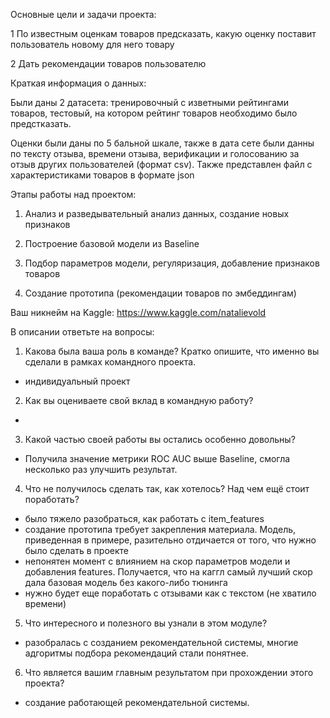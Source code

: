 Основные цели и задачи проекта:

1 По известным оценкам товаров предсказать, какую оценку поставит пользователь новому для него товару

2 Дать рекомендации товаров пользователю

Краткая информация о данных:

Были даны 2 датасета: 
тренировочный с изветными рейтингами товаров, 
тестовый, на котором рейтинг товаров необходимо было предстказать.

Оценки были даны по 5 бальной шкале, также в дата сете были данны по тексту отзыва, времени отзыва, верификации и голосованию за отзыв других пользователей (формат csv).
Также представлен файл с характеристиками товаров в формате json

Этапы работы над проектом:

1. Анализ и разведывательный анализ данных, создание новых признаков

2. Построение базовой модели из Baseline

3. Подбор параметров модели, регуляризация, добавление признаков товаров

4. Создание прототипа (рекомендации товаров по эмбеддингам)
	
Ваш никнейм на Kaggle: https://www.kaggle.com/natalievold

В описании ответьте на вопросы:

1. Какова была ваша роль в команде? Кратко опишите, что именно вы сделали в рамках командного проекта.
 - индивидуальный проект

2. Как вы оцениваете свой вклад в командную работу?
 -

3. Какой частью своей работы вы остались особенно довольны?
 - Получила значение метрики ROC AUC выше Baseline, смогла несколько раз улучшить результат.

4. Что не получилось сделать так, как хотелось? Над чем ещё стоит поработать?
 - было тяжело разобраться, как работать с item_features
 - создание прототипа требует закрепления материала. Модель, приведенная в примере, разительно отдичается от того, что нужно было сделать в проекте
 - непонятен момент с влиянием на скор параметров модели и добавления features. Получается, что на каггл
   самый лучший скор дала базовая модель без какого-либо тюнинга
 - нужно будет еще поработать с отзывами как с текстом (не хватило времени)


5. Что интересного и полезного вы узнали в этом модуле?
 - разобралась с созданием рекомендательной системы, многие адгоритмы подбора рекомендаций стали понятнее.

6. Что является вашим главным результатом при прохождении этого проекта?
 - создание работающей рекомендательной системы.
